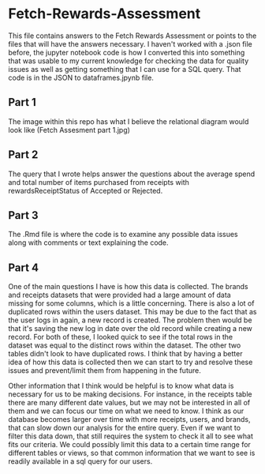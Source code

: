 # Fetch-Rewards-Assessment

This file contains answers to the Fetch Rewards Assessment or points to the files that will have the answers necessary. I haven't worked with a .json file before, the jupyter notebook code is how I converted this into something that was usable to my current knowledge for checking the data for quality issues as well as getting something that I can use for a SQL query. That code is in the JSON to dataframes.jpynb file. 

## Part 1
The image within this repo has what I believe the relational diagram would look like (Fetch Assesment part 1.jpg)

## Part 2
The query that I wrote helps answer the questions about the average spend and total number of items purchased from receipts with rewardsReceiptStatus of Accepted or Rejected.

## Part 3
The .Rmd file is where the code is to examine any possible data issues along with comments or text explaining the code. 

## Part 4

One of the main questions I have is how this data is collected. The brands and receipts datasets that were provided had a large amount of data missing for some columns, which is a little concerning. There is also a lot of duplicated rows within the users dataset. This may be due to the fact that as the user logs in again, a new record is created. The problem then would be that it's saving the new log in date over the old record while creating a new record. For both of these, I looked quick to see if the total rows in the dataset was equal to the distinct rows within the dataset. The other two tables didn't look to have duplicated rows. I think that by having a better idea of how this data is collected then we can start to try and resolve these issues and prevent/limit them from happening in the future.

Other information that I think would be helpful is to know what data is necessary for us to be making decisions. For instance, in the receipts table there are many different date values, but we may not be interested in all of them and we can focus our time on what we need to know. I think as our database becomes larger over time with more receipts, users, and brands, that can slow down our analysis for the entire query. Even if we want to filter this data down, that still requires the system to check it all to see what fits our criteria. We could possibly limit this data to a certain time range for different tables or views, so that common information that we want to see is readily available in a sql query for our users. 
